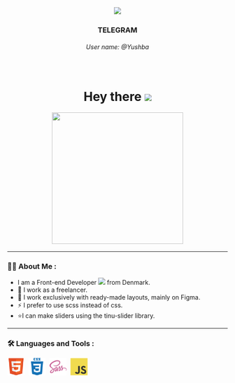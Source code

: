 <div id="header" align="center">
  <img src="https://media.giphy.com/media/5eLDrEaRGHegx2FeF2/giphy.gif?cid=790b7611s1ofrfqknmz5tavnuhq86kp3qv8btg8sg26m89r6&ep=v1_stickers_search&rid=giphy.gif&ct=s" width="200"/>

  <div id="badges">

  <h3>TELEGRAM </h3>
  <h6> User name: @Yushba </h6>

  <img src="https://komarev.com/ghpvc/?username=Yushba&style=flat-square&color=blueviolet" alt=""/>
</div>

  <h1>
    Hey there
    <img src="https://media.giphy.com/media/hvRJCLFzcasrR4ia7z/giphy.gif" width="30px"/>
  </h1>
  
  <div align="center">
      <img src="https://i.giphy.com/media/v1.Y2lkPTc5MGI3NjExYWR5aTJ3aDdtNDJ5YjB6OWRxbTk0bWY4aWhqdzJndGR4bnpxdGxrOCZlcD12MV9pbnRlcm5hbF9naWZfYnlfaWQmY3Q9cw/zbMRZx113HKBkeCwrm/giphy.gif" width="300" height="300"/>
  </div>
  
</div>

---
  ### :woman_technologist: About Me :

  - I am a Front-end Developer <img src="https://media.giphy.com/media/WUlplcMpOCEmTGBtBW/giphy.gif" width="30"> from Denmark.
  - :telescope: I work as a freelancer.
  - :seedling: I work exclusively with ready-made layouts, mainly on Figma.
  - :zap: I prefer to use scss instead of css.
  - ⭐I can make sliders using the tinu-slider library.


---
 ### :hammer_and_wrench: Languages and Tools :

<div>
  <img src="https://github.com/devicons/devicon/blob/master/icons/html5/html5-original.svg" title="HTML5" alt="HTML" width="40" height="40"/>&nbsp;
  <img src="https://github.com/devicons/devicon/blob/master/icons/css3/css3-plain-wordmark.svg"  title="CSS3" alt="CSS" width="40" height="40"/>&nbsp;
  <img src="https://raw.githubusercontent.com/devicons/devicon/master/icons/sass/sass-original.svg"  title="SCSS" alt="SCSS" width="40" height="40"/>&nbsp;
  <img src="https://github.com/devicons/devicon/blob/master/icons/javascript/javascript-original.svg" title="JavaScript" alt="JavaScript" width="40" height="40"/>&nbsp;
</div>


